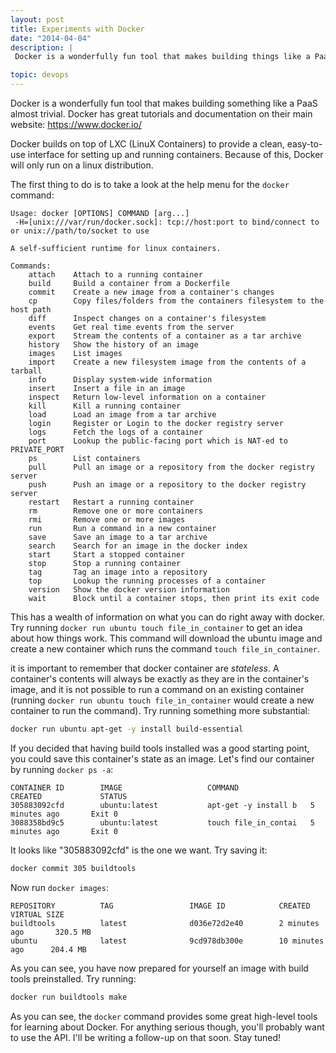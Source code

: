 ```yaml
---
layout: post
title: Experiments with Docker
date: "2014-04-04"
description: |
 Docker is a wonderfully fun tool that makes building things like a PaaS almost trivial. I've documented a brief intro to some of Docker's common cli functions

topic: devops
---
```


Docker is a wonderfully fun tool that makes building something like a PaaS
almost trivial. Docker has great tutorials and documentation on their main
website: https://www.docker.io/

Docker builds on top of LXC (LinuX Containers) to provide a clean, easy-to-use
interface for setting up and running containers. Because of this, Docker will
only run on a linux distribution.

The first thing to do is to take a look at the help menu for the `docker`
command:

~~~
Usage: docker [OPTIONS] COMMAND [arg...]
 -H=[unix:///var/run/docker.sock]: tcp://host:port to bind/connect to or unix://path/to/socket to use

A self-sufficient runtime for linux containers.

Commands:
    attach    Attach to a running container
    build     Build a container from a Dockerfile
    commit    Create a new image from a container's changes
    cp        Copy files/folders from the containers filesystem to the host path
    diff      Inspect changes on a container's filesystem
    events    Get real time events from the server
    export    Stream the contents of a container as a tar archive
    history   Show the history of an image
    images    List images
    import    Create a new filesystem image from the contents of a tarball
    info      Display system-wide information
    insert    Insert a file in an image
    inspect   Return low-level information on a container
    kill      Kill a running container
    load      Load an image from a tar archive
    login     Register or Login to the docker registry server
    logs      Fetch the logs of a container
    port      Lookup the public-facing port which is NAT-ed to PRIVATE_PORT
    ps        List containers
    pull      Pull an image or a repository from the docker registry server
    push      Push an image or a repository to the docker registry server
    restart   Restart a running container
    rm        Remove one or more containers
    rmi       Remove one or more images
    run       Run a command in a new container
    save      Save an image to a tar archive
    search    Search for an image in the docker index
    start     Start a stopped container
    stop      Stop a running container
    tag       Tag an image into a repository
    top       Lookup the running processes of a container
    version   Show the docker version information
    wait      Block until a container stops, then print its exit code
~~~

This has a wealth of information on what you can do right away with docker.
Try running `docker run ubuntu touch file_in_container` to get an idea about
how things work. This command will download the ubuntu image and create a new
container which runs the command `touch file_in_container`.

it is important to remember that docker container are _stateless_. A
container's contents will always be exactly as they are in the container's
image, and it is not possible to run a command on an existing container
(running `docker run ubuntu touch file_in_container` would create a new
container to run the command). Try running something more substantial:

~~~ bash
docker run ubuntu apt-get -y install build-essential
~~~

If you decided that having build tools installed was a good starting point,
you could save this container's state as an image. Let's find our container by
running `docker ps -a`:

~~~
CONTAINER ID        IMAGE                   COMMAND                CREATED             STATUS
305883092cfd        ubuntu:latest           apt-get -y install b   5 minutes ago       Exit 0
3088358bd9c5        ubuntu:latest           touch file_in_contai   5 minutes ago       Exit 0
~~~

It looks like "305883092cfd" is the one we want. Try saving it:

~~~ bash
docker commit 305 buildtools
~~~

Now run `docker images`:

~~~
REPOSITORY          TAG                 IMAGE ID            CREATED             VIRTUAL SIZE
buildtools          latest              d036e72d2e40        2 minutes ago       320.5 MB
ubuntu              latest              9cd978db300e        10 minutes ago      204.4 MB
~~~

As you can see, you have now prepared for yourself an image with build tools
preinstalled. Try running:

~~~ bash
docker run buildtools make
~~~

As you can see, the `docker` command provides some great high-level tools for
learning about Docker. For anything serious though, you'll probably want to
use the API. I'll be writing a follow-up on that soon. Stay tuned!
